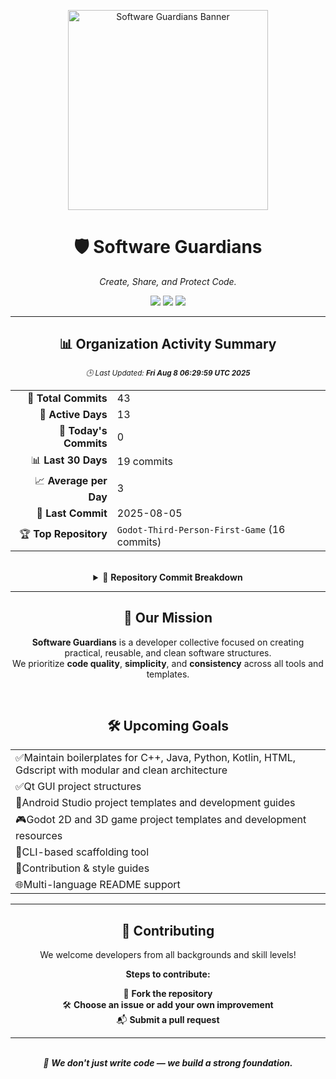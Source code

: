 <p align="center">
  <img src="../software-guardians-banner.jpg" alt="Software Guardians Banner" width="320"/>
</p>
<h1 align="center">🛡️ Software Guardians</h1>
<p align="center"><em>Create, Share, and Protect Code.</em></p>
<p align="center">
  <img src="https://img.shields.io/github/last-commit/Software-Guardians/.github?color=purple&label=Last%20Update&style=for-the-badge"/>
  <img src="https://img.shields.io/badge/Daily%20Activity-0%20commits-blue?style=for-the-badge"/>
  <img src="https://img.shields.io/badge/Monthly%20Activity-19%20commits-green?style=for-the-badge"/>
</p>
<hr/>
<div align="center">

## 📊 Organization Activity Summary  
<sub><i>🕒 Last Updated: <b>Fri Aug  8 06:29:59 UTC 2025</b></i></sub>
<table>
  <tr><td align="right">🔢 <b>Total Commits</b></td><td>43</td></tr>
  <tr><td align="right">📅 <b>Active Days</b></td><td>13</td></tr>
  <tr><td align="right">🌅 <b>Today's Commits</b></td><td>0</td></tr>
  <tr><td align="right">📊 <b>Last 30 Days</b></td><td>19 commits</td></tr>
  <tr><td align="right">📈 <b>Average per Day</b></td><td>3</td></tr>
  <tr><td align="right">🧾 <b>Last Commit</b></td><td>2025-08-05</td></tr>
  <tr><td align="right">🏆 <b>Top Repository</b></td><td><code>Godot-Third-Person-First-Game</code> (16 commits)</td></tr>
</table>
</div>
<br/>
<details>
<summary align="center">📁 <strong>Repository Commit Breakdown</strong></summary>
<br/>
<div align="center">
<table>
  <tr>
    <th align="left">📂 Repository</th>
    <th align="center">🔢 Commits</th>
  </tr>  <tr><td><code>notepad_basic_in_QT_Framework</code></td><td align="center">8</td></tr>
  <tr><td><code>Godot-Third-Person-Controller-First-Template</code></td><td align="center">3</td></tr>
  <tr><td><code>CalculatorAppinAndroidwithKotlin</code></td><td align="center">6</td></tr>
  <tr><td><code>Godot-Third-Person-First-Game</code></td><td align="center">16</td></tr>
  <tr><td><code>FoodDeliveryAppKotlinAssignment</code></td><td align="center">6</td></tr>
  <tr><td><code>ZihinDefteriApp</code></td><td align="center">4</td></tr>
</table>
</div>
<br/>
</details>
<hr/>
<div align="center">

## 🎯 Our Mission

**Software Guardians** is a developer collective focused on creating  
practical, reusable, and clean software structures.  
We prioritize **code quality**, **simplicity**, and **consistency** across all tools and templates.

</div>
<br/>
<div align="center">

## 🛠️ Upcoming Goals
<table>
        <tr><td><span class="emoji">✅</span>Maintain boilerplates for C++, Java, Python, Kotlin, HTML, Gdscript with modular and clean architecture</td></tr>
        <tr><td><span class="emoji">✅</span>Qt GUI project structures</td></tr>
        <tr><td><span class="emoji">📱</span>Android Studio project templates and development guides</td></tr>
        <tr><td><span class="emoji">🎮</span>Godot 2D and 3D game project templates and development resources</td></tr>
        <tr><td><span class="emoji">🔧</span>CLI-based scaffolding tool</td></tr>
        <tr><td><span class="emoji">📐</span>Contribution & style guides</td></tr>
        <tr><td><span class="emoji">🌐</span>Multi-language README support</td></tr>
</table>
</div>
<hr/>
<div align="center">

## 🤝 Contributing

We welcome developers from all backgrounds and skill levels!

<div align="center">

**Steps to contribute:**

🍴 **Fork the repository**  
🛠️ **Choose an issue or add your own improvement**  
📬 **Submit a pull request**

</div>

</div>

---

<div align="center">
<br/>
<em>🧱 <strong>We don't just write code — we build a strong foundation.</strong></em>
<br/><br/>
</div>
